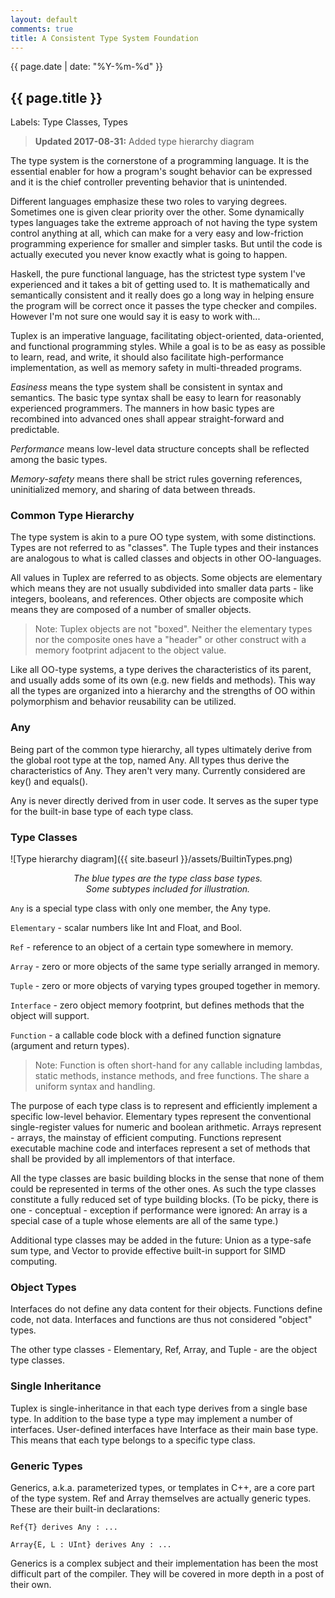 ```yaml
---
layout: default
comments: true
title: A Consistent Type System Foundation
---
```

{{ page.date | date: "%Y-%m-%d" }}
## {{ page.title }}

Labels: Type Classes, Types

> **Updated 2017-08-31:**
> Added type hierarchy diagram

The type system is the cornerstone of a programming language. It is the essential enabler for how a program's sought behavior can be expressed and it is the chief controller preventing behavior that is unintended.

Different languages emphasize these two roles to varying degrees. Sometimes one is given clear priority over the other. Some dynamically types languages take the extreme approach of not having the type system control anything at all, which can make for a very easy and low-friction programming experience for smaller and simpler tasks. But until the code is actually executed you never know exactly what is going to happen.

Haskell, the pure functional language, has the strictest type system I've experienced and it takes a bit of getting used to. It is mathematically and semantically consistent and it really does go a long way in helping ensure the program will be correct once it passes the type checker and compiles. However I'm not sure one would say it is easy to work with...

Tuplex is an imperative language, facilitating object-oriented, data-oriented, and functional programming styles. While a goal is to be as easy as possible to learn, read, and write, it should also facilitate high-performance implementation, as well as memory safety in multi-threaded programs.

*Easiness* means the type system shall be consistent in syntax and semantics. The basic type syntax shall be easy to learn for reasonably experienced programmers. The manners in how basic types are recombined into advanced ones shall appear straight-forward and predictable.

*Performance* means low-level data structure concepts shall be reflected among the basic types.

*Memory-safety* means there shall be strict rules governing references, uninitialized memory, and sharing of data between threads.

### Common Type Hierarchy

The type system is akin to a pure OO type system, with some distinctions. Types are not referred to as "classes". The Tuple types and their instances are analogous to what is called classes and objects in other OO-languages.

All values in Tuplex are referred to as objects. Some objects are elementary which means they are not usually subdivided into smaller data parts - like integers, booleans, and references. Other objects are composite which means they are composed of a number of smaller objects.

> Note: Tuplex objects are not "boxed". Neither the elementary types nor the composite ones have a "header" or other construct with a memory footprint adjacent to the object value.

Like all OO-type systems, a type derives the characteristics of its parent, and usually adds some of its own (e.g. new fields and methods). This way all the types are organized into a hierarchy and the strengths of OO within polymorphism and behavior reusability can be utilized.

### Any

Being part of the common type hierarchy, all types ultimately derive from the global root type at the top, named Any. All types thus derive the characteristics of Any. They aren't very many. Currently considered are key() and equals().

Any is never directly derived from in user code. It serves as the super type for the built-in base type of each type class.

### Type Classes

![Type hierarchy diagram]({{ site.baseurl }}/assets/BuiltinTypes.png)
<p align="center"><i>The blue types are the type class base types.<br>Some subtypes included for illustration.</i></p>

`Any` is a special type class with only one member, the Any type.

`Elementary` - scalar numbers like Int and Float, and Bool.

`Ref` - reference to an object of a certain type somewhere in memory.

`Array` - zero or more objects of the same type serially arranged in memory.

`Tuple` - zero or more objects of varying types grouped together in memory.

`Interface` - zero object memory footprint, but defines methods that the object will support.

`Function` - a callable code block with a defined function signature (argument and return types).

> Note: Function is often short-hand for any callable including lambdas, static methods, instance methods, and free functions. The share a uniform syntax and handling.

The purpose of each type class is to represent and efficiently implement a specific low-level behavior. Elementary types represent the conventional single-register values for numeric and boolean arithmetic.  Arrays represent - arrays, the mainstay of efficient computing. Functions represent executable machine code and interfaces represent a set of methods that shall be provided by all implementors of that interface.

All the type classes are basic building blocks in the sense that none of them could be represented in terms of the other ones. As such the type classes constitute a fully reduced set of type building blocks. (To be picky, there is one - conceptual - exception if performance were ignored: An array is a special case of a tuple whose elements are all of the same type.)

Additional type classes may be added in the future: Union as a type-safe sum type, and Vector to provide effective built-in support for SIMD computing.

### Object Types

Interfaces do not define any data content for their objects. Functions define code, not data. Interfaces and functions are thus not considered "object" types.

The other type classes - Elementary, Ref, Array, and Tuple - are the object type classes.

### Single Inheritance

Tuplex is single-inheritance in that each type derives from a single base type. In addition to the base type a type may implement a number of interfaces.
User-defined interfaces have Interface as their main base type.
This means that each type belongs to a specific type class.

### Generic Types

Generics, a.k.a. parameterized types, or templates in C++, are a core part of the type system. Ref and Array themselves are actually generic types. These are their built-in declarations:

`Ref{T} derives Any : ...`
    
`Array{E, L : UInt} derives Any : ...`

Generics is a complex subject and their implementation has been the most difficult part of the compiler. They will be covered in more depth in a post of their own.
